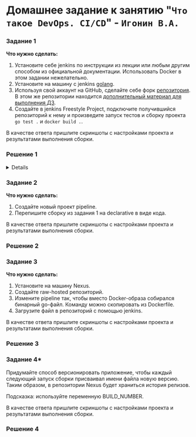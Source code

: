 # Домашнее задание к занятию "`Что такое DevOps. СI/СD`" - `Игонин В.А.`

### Задание 1

**Что нужно сделать:**

1. Установите себе jenkins по инструкции из лекции или любым другим способом из официальной документации. Использовать Docker в этом задании нежелательно.
2. Установите на машину с jenkins [golang](https://golang.org/doc/install).
3. Используя свой аккаунт на GitHub, сделайте себе форк [репозитория](https://github.com/netology-code/sdvps-materials.git). В этом же репозитории находится [дополнительный материал для выполнения ДЗ](https://github.com/netology-code/sdvps-materials/blob/main/CICD/8.2-hw.md).
3. Создайте в jenkins Freestyle Project, подключите получившийся репозиторий к нему и произведите запуск тестов и сборку проекта ```go test .``` и  ```docker build .```.

В качестве ответа пришлите скриншоты с настройками проекта и результатами выполнения сборки.

### Решение 1

<details> 
	
![alt text](https://github.com/Sayward-k8/my-8-2/blob/main/img/1-1.png)
![alt text](https://github.com/Sayward-k8/my-8-2/blob/main/img/1-2.png)
![alt text](https://github.com/Sayward-k8/my-8-2/blob/main/img/1-3.png)
  	 
<details>
	'''
	Started by user admin
	Running as SYSTEM
	Building in workspace /var/lib/jenkins/workspace/my-pipe2
	The recommended git tool is: NONE
	No credentials specified
	 > git rev-parse --resolve-git-dir /var/lib/jenkins/workspace/my-pipe2/.git # timeout=10
	Fetching changes from the remote Git repository
	 > git config remote.origin.url https://github.com/Sayward-k8/sdvps-materials # timeout=10
	Fetching upstream changes from https://github.com/Sayward-k8/sdvps-materials
	 > git --version # timeout=10
	 > git --version # 'git version 2.43.0'
	 > git fetch --tags --force --progress -- https://github.com/Sayward-k8/sdvps-materials +refs/heads/*:refs/remotes/origin/* # timeout=10
	 > git rev-parse refs/remotes/origin/main^{commit} # timeout=10
	Checking out Revision 223dbc3f489784448004e020f2ef224f17a7b06d (refs/remotes/origin/main)
	 > git config core.sparsecheckout # timeout=10
	 > git checkout -f 223dbc3f489784448004e020f2ef224f17a7b06d # timeout=10
	Commit message: "Update README.md"
	 > git rev-list --no-walk 223dbc3f489784448004e020f2ef224f17a7b06d # timeout=10
	[my-pipe2] $ /bin/sh -xe /tmp/jenkins12395962510819315908.sh
	+ /usr/local/go/bin/go test .
	ok  	github.com/netology-code/sdvps-materials	(cached)
	+ docker build . -t ubuntu-bionic:8082/hello-world:v9
	 
	  #0 building with "default" instance using docker driver
	  
	  #1 [internal] load build definition from Dockerfile
	  #1 transferring dockerfile: 350B done
	  #1 DONE 0.0s
	  
	  #2 [internal] load metadata for docker.io/library/golang:1.16
	  #2 ...
	  
	  #3 [internal] load metadata for docker.io/library/alpine:latest
	  #3 DONE 0.7s
	  
	  #2 [internal] load metadata for docker.io/library/golang:1.16
	  #2 DONE 0.7s
	  
	  #4 [internal] load .dockerignore
	  #4 transferring context: 2B done
	  #4 DONE 0.0s
	  
	  #5 [builder 1/4] FROM docker.io/library/golang:1.16@sha256:5f6a4662de3efc6d6bb812d02e9de3d8698eea16b8eb7281f03e6f3e8383018e
	  #5 DONE 0.0s
	  
	  #6 [stage-1 1/3] FROM docker.io/library/alpine:latest@sha256:4bcff63911fcb4448bd4fdacec207030997caf25e9bea4045fa6c8c44de311d1
	  #6 DONE 0.0s
	  
	  #7 [internal] load build context
	  #7 transferring context: 13.24kB 0.0s done
	  #7 DONE 0.0s
	  
	  #8 [builder 3/4] COPY . ./
	  #8 CACHED
	  
	  #9 [stage-1 2/3] RUN apk -U add ca-certificates
	  #9 CACHED
	  
	  #10 [builder 2/4] WORKDIR /go/src/github.com/netology-code/sdvps-materials
	  #10 CACHED
	  
	  #11 [builder 4/4] RUN CGO_ENABLED=0 GOOS=linux go build -a -installsuffix nocgo -o /app .
	  #11 CACHED
	  
	  #12 [stage-1 3/3] COPY --from=builder /app /app
	  #12 CACHED
	  
	  #13 exporting to image
	  #13 exporting layers done
	  #13 writing image sha256:3482c6f489bb6f2f8c628f96ef3659aeab57090857297331ec341199812370d2 done
	  #13 naming to ubuntu-bionic:8082/hello-world:v9 done
	  #13 DONE 0.0s
	  + docker login ubuntu-bionic:8082 -u admin -p admin1
	  WARNING! Using --password via the CLI is insecure. Use --password-stdin.
	  
	  WARNING! Your credentials are stored unencrypted in '/var/lib/jenkins/.docker/config.json'.
	  Configure a credential helper to remove this warning. See
	  https://docs.docker.com/go/credential-store/
	  
	  Login Succeeded
	  + docker push ubuntu-bionic:8082/hello-world:v9
	  The push refers to repository [ubuntu-bionic:8082/hello-world]
	  fda926094d5c: Preparing
	  292a8e9ae6de: Preparing
	  418dccb7d85a: Preparing
	  fda926094d5c: Pushed
	  292a8e9ae6de: Pushed
	  418dccb7d85a: Pushed
	  v9: digest: sha256:d32b99accc4e2453999bee5bfa1755a1b34018458f2afb1f4e39718ba8fdee87 size: 950
	  + docker logout
	  Removing login credentials for https://index.docker.io/v1/
	  Finished: SUCCESS   
	'''
</details>

</details>

### Задание 2

**Что нужно сделать:**

1. Создайте новый проект pipeline.
2. Перепишите сборку из задания 1 на declarative в виде кода.

В качестве ответа пришлите скриншоты с настройками проекта и результатами выполнения сборки.

### Решение 2

### Задание 3

**Что нужно сделать:**

1. Установите на машину Nexus.
1. Создайте raw-hosted репозиторий.
1. Измените pipeline так, чтобы вместо Docker-образа собирался бинарный go-файл. Команду можно скопировать из Dockerfile.
1. Загрузите файл в репозиторий с помощью jenkins.

В качестве ответа пришлите скриншоты с настройками проекта и результатами выполнения сборки.

### Решение 3

### Задание 4*

Придумайте способ версионировать приложение, чтобы каждый следующий запуск сборки присваивал имени файла новую версию. Таким образом, в репозитории Nexus будет храниться история релизов.

Подсказка: используйте переменную BUILD_NUMBER.

В качестве ответа пришлите скриншоты с настройками проекта и результатами выполнения сборки.

### Решение 4

